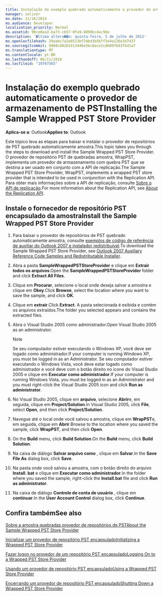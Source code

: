 ```yaml
---
title: Instalação do exemplo quebrado automaticamente o provedor de armazenamento de PST
manager: soliver
ms.date: 11/16/2014
ms.audience: Developer
localization_priority: Normal
ms.assetid: 90ce0ea3-ba73-cb57-0fa9-8898bc4ac9de
description: '�ltima altera��o: quinta-feira, 5 de julho de 2012'
ms.openlocfilehash: 29aabc7a2e8513bf24bd3b56ff3e4a126e3d7437
ms.sourcegitcommit: 9d60cd82b5413446e5bc8ace2cd689f683fb41a7
ms.translationtype: MT
ms.contentlocale: pt-BR
ms.lasthandoff: 06/11/2018
ms.locfileid: "19767565"
---
```

# <a name="installing-the-sample-wrapped-pst-store-provider"></a><span data-ttu-id="ec12e-103">Instalação do exemplo quebrado automaticamente o provedor de armazenamento de PST</span><span class="sxs-lookup"><span data-stu-id="ec12e-103">Installing the Sample Wrapped PST Store Provider</span></span>

  
  
<span data-ttu-id="ec12e-104">**Aplica-se a**: Outlook</span><span class="sxs-lookup"><span data-stu-id="ec12e-104">**Applies to**: Outlook</span></span> 
  
<span data-ttu-id="ec12e-105">Este tópico leva as etapas para baixar e instalar o provedor de repositórios de PST quebrado automaticamente amostra.</span><span class="sxs-lookup"><span data-stu-id="ec12e-105">This topic takes you through the steps to download and install the Sample Wrapped PST Store Provider.</span></span> <span data-ttu-id="ec12e-106">O provedor de repositório PST de quebradas amostra, WrapPST, implementa um provedor de armazenamento com quebra PST que se destina a ser usado em conjunto com a API de replicação.</span><span class="sxs-lookup"><span data-stu-id="ec12e-106">The Sample Wrapped PST Store Provider, WrapPST, implements a wrapped PST store provider that is intended to be used in conjunction with the Replication API.</span></span> <span data-ttu-id="ec12e-107">Para obter mais informações sobre a API de replicação, consulte [Sobre o API de replicação](about-the-replication-api.md).</span><span class="sxs-lookup"><span data-stu-id="ec12e-107">For more information about the Replication API, see [About the Replication API](about-the-replication-api.md).</span></span>
  
## <a name="install-the-sample-wrapped-pst-store-provider"></a><span data-ttu-id="ec12e-108">Instale o fornecedor de repositório PST encapsulado da amostra</span><span class="sxs-lookup"><span data-stu-id="ec12e-108">Install the Sample Wrapped PST Store Provider</span></span>

1. <span data-ttu-id="ec12e-109">Para baixar o provedor de repositórios de PST quebrado automaticamente amostra, consulte [exemplos de código de referência de auxiliar do Outlook 2007 e instalador redistribuível](http://www.microsoft.com/en-us/download/details.aspx?id=24102).</span><span class="sxs-lookup"><span data-stu-id="ec12e-109">To download the Sample Wrapped PST Store Provider, see [Outlook 2007 Auxiliary Reference Code Samples and Redistributable Installer](http://www.microsoft.com/en-us/download/details.aspx?id=24102).</span></span>
    
2. <span data-ttu-id="ec12e-110">Abra a pasta **SampleWrappedPSTStoreProvider** e clique em **Extrair todos os arquivos**.</span><span class="sxs-lookup"><span data-stu-id="ec12e-110">Open the **SampleWrappedPSTStoreProvider** folder and click **Extract All Files**.</span></span>
    
3. <span data-ttu-id="ec12e-111">Clique em **Procurar**, selecione o local onde deseja salvar a amostra e clique em **Okey**.</span><span class="sxs-lookup"><span data-stu-id="ec12e-111">Click **Browse**, select the location where you want to save the sample, and click **OK**.</span></span>
    
4. <span data-ttu-id="ec12e-112">Clique em **extrair**.</span><span class="sxs-lookup"><span data-stu-id="ec12e-112">Click **Extract**.</span></span> <span data-ttu-id="ec12e-113">A pasta selecionada é exibida e contém os arquivos extraídos.</span><span class="sxs-lookup"><span data-stu-id="ec12e-113">The folder you selected appears and contains the extracted files.</span></span>
    
5. <span data-ttu-id="ec12e-114">Abra o Visual Studio 2005 como administrador.</span><span class="sxs-lookup"><span data-stu-id="ec12e-114">Open Visual Studio 2005 as an administrator.</span></span>
    
    > [!NOTE]
    > <span data-ttu-id="ec12e-115">Se seu computador estiver executando o Windows XP, você deve ser logado como administrador.</span><span class="sxs-lookup"><span data-stu-id="ec12e-115">If your computer is running Windows XP, you must be logged in as an Administrator.</span></span> <span data-ttu-id="ec12e-116">Se seu computador estiver executando o Windows Vista, você deve estar logado como administrador e você deve com o botão direito no ícone do Visual Studio 2005 e clique em **Executar como administrador**.</span><span class="sxs-lookup"><span data-stu-id="ec12e-116">If your computer is running Windows Vista, you must be logged in as an Administrator and you must right-click the Visual Studio 2005 icon and click **Run as administrator**.</span></span> 
  
6. <span data-ttu-id="ec12e-117">No Visual Studio 2005, clique em **arquivo**, selecione **Abrir**e, em seguida, clique em **Project/Solution**.</span><span class="sxs-lookup"><span data-stu-id="ec12e-117">In Visual Studio 2005, click **File**, select **Open**, and then click **Project/Solution**.</span></span>
    
7. <span data-ttu-id="ec12e-118">Navegue até o local onde você salvou a amostra, clique em **WrapPST**e, em seguida, clique em **Abrir**.</span><span class="sxs-lookup"><span data-stu-id="ec12e-118">Browse to the location where you saved the sample, click **WrapPST**, and then click **Open**.</span></span>
    
8. <span data-ttu-id="ec12e-119">On the **Build** menu, click **Build Solution**.</span><span class="sxs-lookup"><span data-stu-id="ec12e-119">On the **Build** menu, click **Build Solution**.</span></span>
    
9. <span data-ttu-id="ec12e-120">Na caixa de diálogo **Salvar arquivo como** , clique em **Salvar**.</span><span class="sxs-lookup"><span data-stu-id="ec12e-120">In the **Save File As** dialog box, click **Save**.</span></span>
    
10. <span data-ttu-id="ec12e-121">Na pasta onde você salvou a amostra, com o botão direito do arquivo **Install. bat** e clique em **Executar como administrador**.</span><span class="sxs-lookup"><span data-stu-id="ec12e-121">In the folder where you saved the sample, right-click the **Install.bat** file and click **Run as administrator**.</span></span>
    
11. <span data-ttu-id="ec12e-122">Na caixa de diálogo **Controle de conta de usuário** , clique em **continuar**.</span><span class="sxs-lookup"><span data-stu-id="ec12e-122">In the **User Account Control** dialog box, click **Continue**.</span></span>
    
## <a name="see-also"></a><span data-ttu-id="ec12e-123">Confira também</span><span class="sxs-lookup"><span data-stu-id="ec12e-123">See also</span></span>



[<span data-ttu-id="ec12e-124">Sobre a amostra quebradas provedor de repositórios de PST</span><span class="sxs-lookup"><span data-stu-id="ec12e-124">About the Sample Wrapped PST Store Provider</span></span>](about-the-sample-wrapped-pst-store-provider.md)
  
[<span data-ttu-id="ec12e-125">Inicializar um provedor de repositório PST encapsulado</span><span class="sxs-lookup"><span data-stu-id="ec12e-125">Initializing a Wrapped PST Store Provider</span></span>](initializing-a-wrapped-pst-store-provider.md)
  
[<span data-ttu-id="ec12e-126">Fazer logon no provedor de um repositório PST encapsulado</span><span class="sxs-lookup"><span data-stu-id="ec12e-126">Logging On to a Wrapped PST Store Provider</span></span>](logging-on-to-a-wrapped-pst-store-provider.md)
  
[<span data-ttu-id="ec12e-127">Usando um provedor de repositório PST encapsulado</span><span class="sxs-lookup"><span data-stu-id="ec12e-127">Using a Wrapped PST Store Provider</span></span>](using-a-wrapped-pst-store-provider.md)
  
[<span data-ttu-id="ec12e-128">Encerrando um provedor de repositório PST encapsulado</span><span class="sxs-lookup"><span data-stu-id="ec12e-128">Shutting Down a Wrapped PST Store Provider</span></span>](shutting-down-a-wrapped-pst-store-provider.md)

